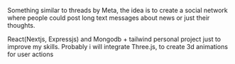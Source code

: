 Something similar to threads by Meta, the idea is to create a social network where people could post long text messages about news or just their thoughts.

React(Nextjs, Expressjs) and Mongodb + tailwind personal project just to improve my skills.
Probably i will integrate Three.js, to create 3d animations for user actions
